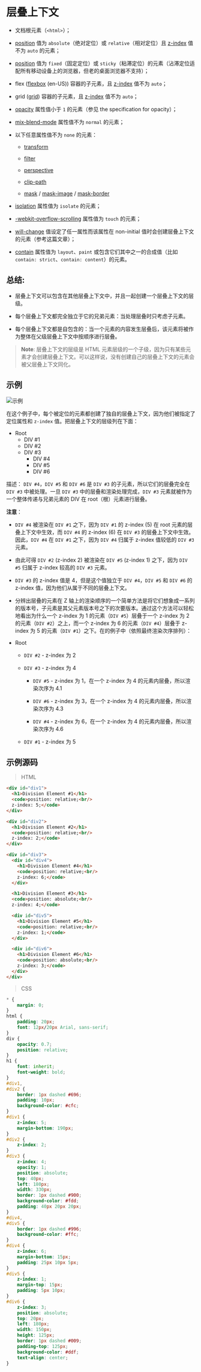 #
# 层叠上下文

* 文档根元素（`<html>`）；

* [position](https://developer.mozilla.org/zh-CN/docs/Web/CSS/position) 值为 `absolute`（绝对定位）或  `relative`（相对定位）且 [z-index](https://developer.mozilla.org/zh-CN/docs/Web/CSS/z-index) 值不为 `auto` 的元素；

* [position](https://developer.mozilla.org/zh-CN/docs/Web/CSS/position) 值为 `fixed`（固定定位）或 `sticky`（粘滞定位）的元素（沾滞定位适配所有移动设备上的浏览器，但老的桌面浏览器不支持）；

* flex ([flexbox](https://developer.mozilla.org/en-US/docs/Web/CSS/CSS_Flexible_Box_Layout/Basic_Concepts_of_Flexbox) (en-US)) 容器的子元素，且 [z-index](https://developer.mozilla.org/zh-CN/docs/Web/CSS/z-index) 值不为 `auto`；

* grid ([grid](https://developer.mozilla.org/zh-CN/docs/Web/CSS/grid)) 容器的子元素，且 [z-index](https://developer.mozilla.org/zh-CN/docs/Web/CSS/z-index) 值不为 `auto`；

* [opacity](https://developer.mozilla.org/zh-CN/docs/Web/CSS/opacity) 属性值小于 `1` 的元素（参见 the specification for opacity）；

* [mix-blend-mode](https://developer.mozilla.org/zh-CN/docs/Web/CSS/mix-blend-mode) 属性值不为 `normal` 的元素；

* 以下任意属性值不为 `none` 的元素：

    * [transform](https://developer.mozilla.org/zh-CN/docs/Web/CSS/transform)

    * [filter](https://developer.mozilla.org/zh-CN/docs/Web/CSS/filter)

    * [perspective](https://developer.mozilla.org/zh-CN/docs/Web/CSS/perspective)

    * [clip-path](https://developer.mozilla.org/zh-CN/docs/Web/CSS/clip-path)

    * [mask](https://developer.mozilla.org/zh-CN/docs/Web/CSS/mask) / [mask-image](https://developer.mozilla.org/zh-CN/docs/Web/CSS/mask-image) / [mask-border](https://developer.mozilla.org/zh-CN/docs/Web/CSS/mask-border)

* [isolation](https://developer.mozilla.org/zh-CN/docs/Web/CSS/isolation) 属性值为 `isolate` 的元素；

* [-webkit-overflow-scrolling](https://developer.mozilla.org/zh-CN/docs/Web/CSS/-webkit-overflow-scrolling) 属性值为 `touch` 的元素；

* [will-change](https://developer.mozilla.org/zh-CN/docs/Web/CSS/will-change) 值设定了任一属性而该属性在 non-initial 值时会创建层叠上下文的元素（参考这篇文章）；

* [contain](https://developer.mozilla.org/zh-CN/docs/Web/CSS/contain) 属性值为 `layout`、`paint` 或包含它们其中之一的合成值（比如 `contain: strict`、`contain: content`）的元素。

## 总结:

* 层叠上下文可以包含在其他层叠上下文中，并且一起创建一个层叠上下文的层级。

* 每个层叠上下文都完全独立于它的兄弟元素：当处理层叠时只考虑子元素。

* 每个层叠上下文都是自包含的：当一个元素的内容发生层叠后，该元素将被作为整体在父级层叠上下文中按顺序进行层叠。

> **Note**: 层叠上下文的层级是 HTML 元素层级的一个子级，因为只有某些元素才会创建层叠上下文。可以这样说，没有创建自己的层叠上下文的元素会被父层叠上下文同化。

## 示例

![示例](/notes/assets/css/understanding_zindex_04.png)

在这个例子中，每个被定位的元素都创建了独自的层叠上下文，因为他们被指定了定位属性和 `z-index` 值。把层叠上下文的层级列在下面：

* Root
    * DIV #1
    * DIV #2
    * DIV #3
        * DIV #4
        * DIV #5
        * DIV #6
    
描述： `DIV #4`，`DIV #5` 和 `DIV #6` 是 `DIV #3` 的子元素，所以它们的层叠完全在 `DIV #3` 中被处理。一旦 `DIV #3` 中的层叠和渲染处理完成，`DIV #3` 元素就被作为一个整体传递与兄弟元素的 DIV 在 root（根）元素进行层叠。

**注意**：

* `DIV #4` 被渲染在 `DIV #1` 之下，因为 `DIV #1` 的 z-index (5) 在 root 元素的层叠上下文中生效，而 `DIV #4` 的 z-index (6) 在 `DIV #3` 的层叠上下文中生效。因此，`DIV #4` 在 `DIV #1` 之下，因为 `DIV #4` 归属于 z-index 值较低的 `DIV #3` 元素。

* 由此可得 `DIV #2` (z-index 2) 被渲染在 `DIV #5` (z-index 1) 之下，因为 `DIV #5` 归属于 z-index 较高的 `DIV #3` 元素。

* `DIV #3` 的 z-index 值是 4，但是这个值独立于 `DIV #4`，`DIV #5` 和 `DIV #6` 的 z-index 值，因为他们从属于不同的层叠上下文。

* 分辨出层叠的元素在 Z 轴上的渲染顺序的一个简单方法是将它们想象成一系列的版本号，子元素是其父元素版本号之下的次要版本。通过这个方法可以轻松地看出为什么一个 z-index 为 1 的元素（`DIV #5`）层叠于一个 z-index 为 2 的元素（`DIV #2`）之上，而一个 z-index 为 6 的元素（`DIV #4`）层叠于 z-index 为 5 的元素（`DIV #1`）之下。在的例子中（依照最终渲染次序排列）：

* Root

    * `DIV #2` - z-index 为 2

    * `DIV #3` - z-index 为 4

        * `DIV #5` - z-index 为 1，在一个 z-index 为 4 的元素内层叠，所以渲染次序为 4.1

        * `DIV #6` - z-index 为 3，在一个 z-index 为 4 的元素内层叠，所以渲染次序为 4.3

        * `DIV #4` - z-index 为 6，在一个 z-index 为 4 的元素内层叠，所以渲染次序为 4.6

    * `DIV #1` - z-index 为 5

## 示例源码

> HTML

```html
<div id="div1">
  <h1>Division Element #1</h1>
  <code>position: relative;<br/>
  z-index: 5;</code>
</div>

<div id="div2">
  <h1>Division Element #2</h1>
  <code>position: relative;<br/>
  z-index: 2;</code>
</div>

<div id="div3">
  <div id="div4">
    <h1>Division Element #4</h1>
    <code>position: relative;<br/>
    z-index: 6;</code>
  </div>

  <h1>Division Element #3</h1>
  <code>position: absolute;<br/>
  z-index: 4;</code>

  <div id="div5">
    <h1>Division Element #5</h1>
    <code>position: relative;<br/>
    z-index: 1;</code>
  </div>

  <div id="div6">
    <h1>Division Element #6</h1>
    <code>position: absolute;<br/>
    z-index: 3;</code>
  </div>
</div>
```

> CSS

```css
* {
    margin: 0;
}
html {
    padding: 20px;
    font: 12px/20px Arial, sans-serif;
}
div {
    opacity: 0.7;
    position: relative;
}
h1 {
    font: inherit;
    font-weight: bold;
}
#div1,
#div2 {
    border: 1px dashed #696;
    padding: 10px;
    background-color: #cfc;
}
#div1 {
    z-index: 5;
    margin-bottom: 190px;
}
#div2 {
    z-index: 2;
}
#div3 {
    z-index: 4;
    opacity: 1;
    position: absolute;
    top: 40px;
    left: 180px;
    width: 330px;
    border: 1px dashed #900;
    background-color: #fdd;
    padding: 40px 20px 20px;
}
#div4,
#div5 {
    border: 1px dashed #996;
    background-color: #ffc;
}
#div4 {
    z-index: 6;
    margin-bottom: 15px;
    padding: 25px 10px 5px;
}
#div5 {
    z-index: 1;
    margin-top: 15px;
    padding: 5px 10px;
}
#div6 {
    z-index: 3;
    position: absolute;
    top: 20px;
    left: 180px;
    width: 150px;
    height: 125px;
    border: 1px dashed #009;
    padding-top: 125px;
    background-color: #ddf;
    text-align: center;
}
```